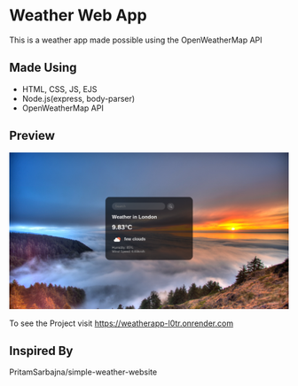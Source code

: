 # Weather Web App
This is a weather app made possible using the OpenWeatherMap API

## Made Using
* HTML, CSS, JS, EJS
* Node.js(express, body-parser)
* OpenWeatherMap API

## Preview
<img src="Screenshot 2023-04-19 1.07.53 PM.png">

To see the Project visit
https://weatherapp-l0tr.onrender.com

## Inspired By
PritamSarbajna/simple-weather-website
